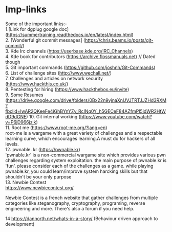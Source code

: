 # Imp-links
Some  of the important links:-<br>
1.[Link for dgplug google doc]
(https://summertraining.readthedocs.io/en/latest/index.html)<br>
2. [Wonderful git commit messages]
(https://chris.beams.io/posts/git-commit/)<br>
3. Kde Irc channels
(https://userbase.kde.org/IRC_Channels)<br>
4. Kde book for contributors
(https://archive.flossmanuals.net) // Dated  though<br>
5. Git important commands
(https://github.com/joshnh/Git-Commands)<br>
6. List of challenge sites
(http://www.wechall.net/)<br>
7. Challenges and articles on network security
(https://www.hackthis.co.uk/)<br>
8. Pentesting for hiring
(https://www.hackthebox.eu/invite)<br>
9. Some Resumes
(https://drive.google.com/drive/folders/0Bx22n9vjnaXnUVJTRTJJZHd3RXM?fbclid=IwAR2QKeeFe4iGhBYnYZv_RcINq0Y_h5GECeF84AZfmPI5idWR2HtWdD9dGNE)
10. Git internal working 
(https://www.youtube.com/watch?v=P6jD966jzlk)<br>
11. Root me
(https://www.root-me.org/?lang=en)<br>
root-me is a wargame with a great variety of challenges and a respectable learning curve, which encourages learning.A must do for hackers of all levels.<br>
12. pwnable. kr
(https://pwnable.kr)<br>
'pwnable.kr' is a non-commercial wargame site which provides various pwn challenges regarding system exploitation.     the main purpose of pwnable.kr is 'fun'.    please consider each of the challenges as a game.     while playing pwnable.kr, you could learn/improve system harcking skills but that shouldn't be your only purpose<br>
13. Newbie Contest<br>
https://www.newbiecontest.org/<br>

Newbie Contest is a french website that gather challenges from multiple categories like steganography, cryptography, programing, reverse engineering and more. There's also a forum if you need help.<br>

14 https://dannorth.net/whats-in-a-story/ (Behaviour driven approach to development)
